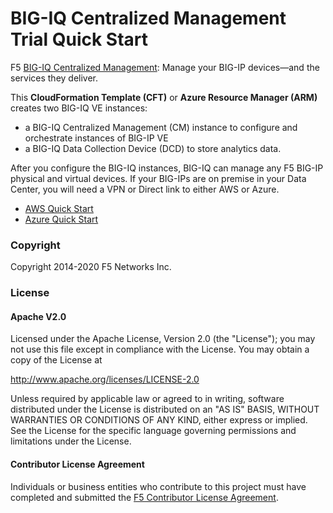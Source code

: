 BIG-IQ Centralized Management Trial Quick Start
===============================================

F5 [BIG-IQ Centralized Management](https://www.f5.com/products/automation-and-orchestration/big-iq): Manage your BIG-IP devices—and the services they deliver.

This **CloudFormation Template (CFT)** or **Azure Resource Manager (ARM)** creates two BIG-IQ VE instances: 

- a BIG-IQ Centralized Management (CM) instance to configure and orchestrate instances of BIG-IP VE
- a BIG-IQ Data Collection Device (DCD) to store analytics data. 

After you configure the BIG-IQ instances, BIG-IQ can manage any F5 BIG-IP physical and virtual devices. 
If your BIG-IPs are on premise in your Data Center, you will need a VPN or Direct link to either AWS or Azure.

- [AWS Quick Start](/aws)
- [Azure Quick Start](/azure)

### Copyright

Copyright 2014-2020 F5 Networks Inc.

### License

#### Apache V2.0

Licensed under the Apache License, Version 2.0 (the "License"); you may not use
this file except in compliance with the License. You may obtain a copy of the
License at

http://www.apache.org/licenses/LICENSE-2.0

Unless required by applicable law or agreed to in writing, software
distributed under the License is distributed on an "AS IS" BASIS,
WITHOUT WARRANTIES OR CONDITIONS OF ANY KIND, either express or implied.
See the License for the specific language governing permissions and limitations
under the License.

#### Contributor License Agreement

Individuals or business entities who contribute to this project must have
completed and submitted the [F5 Contributor License Agreement](http://f5-openstack-docs.readthedocs.io/en/latest/cla_landing.html).
